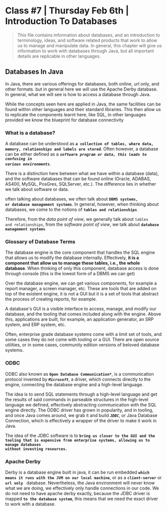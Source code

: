 # Class #7 | Thursday Feb 6th | Introduction To Databases

> This file contains information about databases, and an introduction to terminology, ideas, and software related 
> products that work to allow us to manage and manipulate data. In general, this chapter will give us information to 
> work with databases through Java, but all important details are replicable in other languages.


## Databases In Java
<p>In Java, there are various offerings for databases, both online, url only, and other formats. 
but in general here we will use the Apache Derby database. In general, what we will see is how 
to access a database through Java. 
</p>
<p>While the concepts seen here are applied in Java, the same facilities can be found within 
other languages and their standard libraries. This then allow us to replicate the components 
learnt here, like SQL, in other languages provided we know the blueprint for database 
connectivity</p>

### What is a database?
<p>A database can be understood as <b><code>a collection of tables, where data, 
memory, relationships and labels are stored</code></b>. Often however, a database can be either 
defined as a <i><b><code>software program or data, this leads to confusing in 
various environments</code></b></i>.</p>
<p>There is a distinction here between what we have within a database (data), and the software 
databases that can be found online (Oracle, ADABAS, AS400, MySQL, PosGres, SQLServer, etc.). The 
difference lies in whether we talk about software or data.
</p>
<p>often talking about databases, we often talk about <b><code>DBMS systems, 
or database management systems</code></b>. In general, however, when thinking about databases, 
we come to the notions of <b><code>tables and relationships</code></b></p>
<p>Therefore, from the <i>data point of view</i>, we generally talk about <code>tables 
and relationships</code>, from the <i>software point of view</i>, we talk about 
<b><code>database management systems</code></b></p>


### Glossary of Database Terms
<deflist>
<def title="Engine">
<p>The database engine is the core component that handles the SQL engine that allows us to 
modify the database internally. Effectively, <b>it is a component that allow us to manage these 
tables, i.e., the whole database</b>. When thinking of only this component, database access is 
done through console (this is the lowest form of a DBMS we can get)</p>
</def>
<def title="Tooling"><p>Over the database engine, we can get various components, for 
example a report manager, a screen manager, etc. These are tools that are added on top of 
the existent engine, it is not a GUI but it is a set of tools that abstract the process of 
creating reports, for example.
</p></def>
<def title="GUI"> <p>A database's GUI is a visible interface to access, manage, and modify our 
database, and the tooling that comes included along with the engine. Above this, 
applications are built, for example, an application generator, an SRP system, and ERP 
system, etc.</p></def>
</deflist>

<p>Often, enterprise grade database systems come with a limit set of tools, and some cases they 
do not come with tooling or a GUI. There are open source utilities, or in some cases, community 
edition versions of beloved database systems.
</p>

### ODBC 
<p>ODBC also known as <b><code>Open Database Communication*</code></b>, is a communication 
protocol invented by <i><b><code>Microsoft</code></b></i>, a driver, which connects directly to 
the engine, connecting the database engine and a high-level language.</p>
<p>The idea is to send SQL statements through a high-level language and get the results of said 
commands in parseable structures in the high-level language we defined, effectively abstracting 
communication with the SQL engine directly. The ODBC driver has grown in popularity, and in 
tooling, and once Java comes around, we grab it and build <i><b><code>JDBC</code></b></i>, or 
Java Database Connection, which is effectively a wrapper of the driver to make it work in Java.</p>
<p>The idea of the JDBC software is to <b><code>bring us closer to the GUI and the 
tooling that is expensive from enterprise systems, allowing us to manage databases 
without investing resources.</code></b></p>

### Apache Derby 
<p>Derby is a database engine built in java, it can be run embedded <b><code>which 
means it runs with the JVM on our local machine</code></b>, or as a 
<b><code>client-server</code></b> 
or <b><code>url only </code></b>
database. 
Nevertheless, the Java environment will never know what we are doing, we effectively only handle 
connections in our code. We do not need to have apache derby exactly, because the JDBC driver is 
mapped <b><code>to the database system</code></b>, this means that we need the exact driver to 
work with a database.
</p>
<p></p>